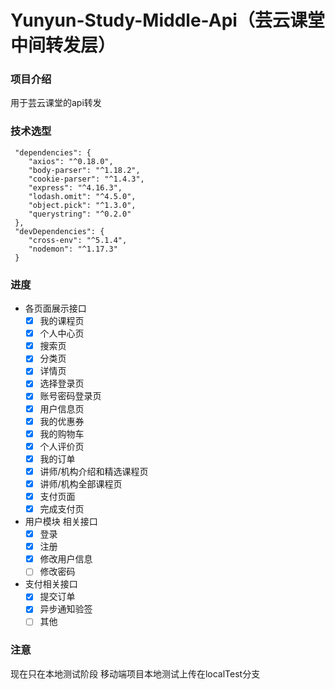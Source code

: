 # Yunyun-Study-Middle-Api（芸云课堂中间转发层）
### 项目介绍
用于芸云课堂的api转发
### 技术选型
```
 "dependencies": {
    "axios": "^0.18.0",
    "body-parser": "^1.18.2",
    "cookie-parser": "^1.4.3",
    "express": "^4.16.3",
    "lodash.omit": "^4.5.0",
    "object.pick": "^1.3.0",
    "querystring": "^0.2.0"
 },
 "devDependencies": {
    "cross-env": "^5.1.4",
    "nodemon": "^1.17.3"
 }
```
### 进度
* 各页面展示接口
     - [x] 我的课程页
     - [x] 个人中心页
     - [x] 搜索页
     - [x] 分类页
     - [x] 详情页
     - [x] 选择登录页
     - [x] 账号密码登录页
     - [x] 用户信息页
     - [x] 我的优惠券
     - [x] 我的购物车
     - [x] 个人评价页
     - [x] 我的订单
     - [x] 讲师/机构介绍和精选课程页
     - [x] 讲师/机构全部课程页
     - [x] 支付页面
     - [x] 完成支付页
 * 用户模块 相关接口
     - [x] 登录
     - [x] 注册
     - [x] 修改用户信息
     - [ ] 修改密码
 * 支付相关接口
    - [x] 提交订单
    - [x] 异步通知验签
    - [ ] 其他
### 注意
现在只在本地测试阶段
移动端项目本地测试上传在localTest分支
